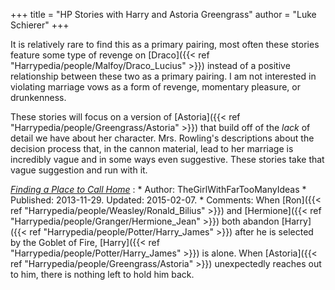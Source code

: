 +++
title = "HP Stories with Harry and Astoria Greengrass"
author = "Luke Schierer"
+++

It is relatively rare to find this as a primary pairing, most often these
stories feature some type of revenge on [Draco]({{< ref "Harrypedia/people/Malfoy/Draco_Lucius" >}})
instead of a positive relationship between these two as a primary pairing.  I
am not interested in violating marriage vows as a form of revenge, momentary
pleasure, or drunkenness.  

These stories will focus on a version of [Astoria]({{< ref "Harrypedia/people/Greengrass/Astoria" >}}) 
that build off of the *lack* of detail we have about her character.  Mrs.
Rowling's descriptions about the decision process that, in the cannon material,
lead to her marriage is incredibly vague and in some ways even suggestive.
These stories take that vague suggestion and run with it. 

_[Finding a Place to Call Home](https://www.fanfiction.net/s/9885609)_
:   * Author: TheGirlWithFarTooManyIdeas
    * Published: 2013-11-29. Updated: 2015-02-07. 
    * Comments: When [Ron]({{< ref "Harrypedia/people/Weasley/Ronald_Bilius" >}}) 
      and [Hermione]({{< ref "Harrypedia/people/Granger/Hermione_Jean" >}}) both
      abandon [Harry]({{< ref "Harrypedia/people/Potter/Harry_James" >}}) after 
      he is selected by the Goblet of Fire, [Harry]({{< ref "Harrypedia/people/Potter/Harry_James" >}}) 
      is alone.  When [Astoria]({{< ref "Harrypedia/people/Greengrass/Astoria" >}})
      unexpectedly reaches out to him, there is nothing left to hold him back. 

